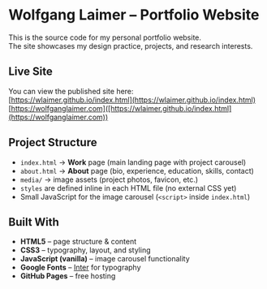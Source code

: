 # Wolfgang Laimer – Portfolio Website

This is the source code for my personal portfolio website.  
The site showcases my design practice, projects, and research interests.

## Live Site
You can view the published site here:  
[https://wlaimer.github.io/index.html](https://wlaimer.github.io/index.html)
[https://wolfganglaimer.com]([https://wlaimer.github.io/index.html](https://wolfganglaimer.com))

## Project Structure
- `index.html` → **Work** page (main landing page with project carousel)  
- `about.html` → **About** page (bio, experience, education, skills, contact)  
- `media/` → image assets (project photos, favicon, etc.)  
- `styles` are defined inline in each HTML file (no external CSS yet)  
- Small JavaScript for the image carousel (`<script>` inside `index.html`)

## Built With
- **HTML5** – page structure & content  
- **CSS3** – typography, layout, and styling  
- **JavaScript (vanilla)** – image carousel functionality  
- **Google Fonts** – [Inter](https://fonts.google.com/specimen/Inter) for typography  
- **GitHub Pages** – free hosting
